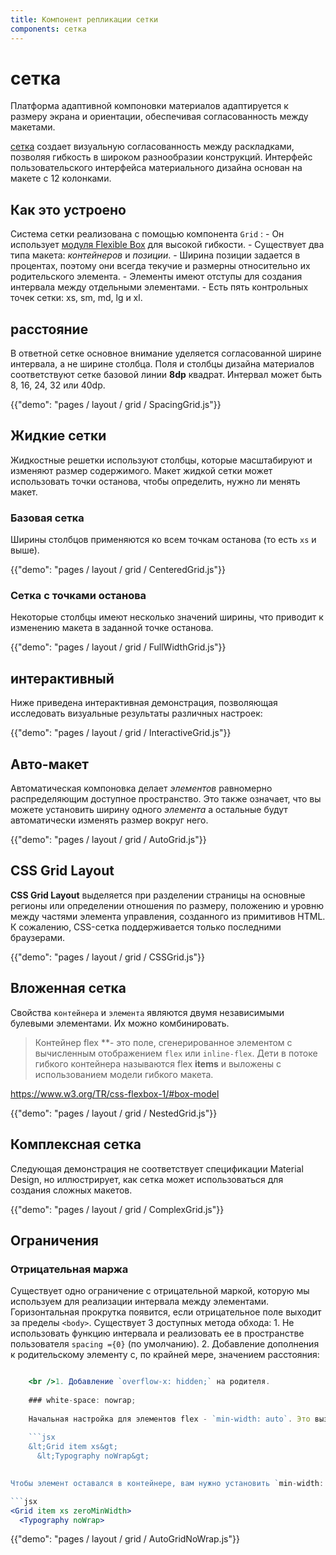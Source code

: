 ```yaml
---
title: Компонент репликации сетки
components: сетка
---
```

# сетка

<p class="description">Платформа адаптивной компоновки материалов адаптируется к размеру экрана и ориентации, обеспечивая согласованность между макетами.</p>

[сетка](https://material.io/design/layout/responsive-layout-grid.html) создает визуальную согласованность между раскладками, позволяя гибкость в широком разнообразии конструкций. Интерфейс пользовательского интерфейса материального дизайна основан на макете с 12 колонками.

## Как это устроено

Система сетки реализована с помощью компонента `Grid` : - Он использует [модуля Flexible Box](https://www.w3.org/TR/css-flexbox-1/) для высокой гибкости. - Существует два типа макета: *контейнеров* и *позиции*. - Ширина позиции задается в процентах, поэтому они всегда текучие и размерны относительно их родительского элемента. - Элементы имеют отступы для создания интервала между отдельными элементами. - Есть пять контрольных точек сетки: xs, sm, md, lg и xl.

## расстояние

В ответной сетке основное внимание уделяется согласованной ширине интервала, а не ширине столбца. Поля и столбцы дизайна материалов соответствуют сетке базовой линии **8dp** квадрат. Интервал может быть 8, 16, 24, 32 или 40dp.

{{"demo": "pages / layout / grid / SpacingGrid.js"}}

## Жидкие сетки

Жидкостные решетки используют столбцы, которые масштабируют и изменяют размер содержимого. Макет жидкой сетки может использовать точки останова, чтобы определить, нужно ли менять макет.

### Базовая сетка

Ширины столбцов применяются ко всем точкам останова (то есть `xs` и выше).

{{"demo": "pages / layout / grid / CenteredGrid.js"}}

### Сетка с точками останова

Некоторые столбцы имеют несколько значений ширины, что приводит к изменению макета в заданной точке останова.

{{"demo": "pages / layout / grid / FullWidthGrid.js"}}

## интерактивный

Ниже приведена интерактивная демонстрация, позволяющая исследовать визуальные результаты различных настроек:

{{"demo": "pages / layout / grid / InteractiveGrid.js"}}

## Авто-макет

Автоматическая компоновка делает *элементов* равномерно распределяющим доступное пространство. Это также означает, что вы можете установить ширину одного *элемента* а остальные будут автоматически изменять размер вокруг него.

{{"demo": "pages / layout / grid / AutoGrid.js"}}

## CSS Grid Layout

**CSS Grid Layout** выделяется при разделении страницы на основные регионы или определении отношения по размеру, положению и уровню между частями элемента управления, созданного из примитивов HTML. К сожалению, CSS-сетка поддерживается только последними браузерами.

{{"demo": "pages / layout / grid / CSSGrid.js"}}

## Вложенная сетка

Свойства `контейнера` и `элемента` являются двумя независимыми булевыми элементами. Их можно комбинировать.

> Контейнер</strong> flex **- это поле, сгенерированное элементом с вычисленным отображением `flex` или `inline-flex`. Дети в потоке гибкого контейнера называются flex **items** и выложены с использованием модели гибкого макета.</p> 

https://www.w3.org/TR/css-flexbox-1/#box-model

{{"demo": "pages / layout / grid / NestedGrid.js"}}

## Комплексная сетка

Следующая демонстрация не соответствует спецификации Material Design, но иллюстрирует, как сетка может использоваться для создания сложных макетов.

{{"demo": "pages / layout / grid / ComplexGrid.js"}}

## Ограничения

### Отрицательная маржа

Существует одно ограничение с отрицательной маркой, которую мы используем для реализации интервала между элементами. Горизонтальная прокрутка появится, если отрицательное поле выходит за пределы `<body>`. Существует 3 доступных метода обхода: 1. Не использовать функцию интервала и реализовать ее в пространстве пользователя `spacing ={0}` (по умолчанию). 2. Добавление дополнения к родительскому элементу с, по крайней мере, значением расстояния:

```jsx <div style={{ padding: 20 }}> <grid container spacing={40}> // ... </grid> </div> </blockquote> 

    <br />1. Добавление `overflow-x: hidden;` на родителя.
    
    ### white-space: nowrap;
    
    Начальная настройка для элементов flex - `min-width: auto`. Это вызывает конфликт позиционирования, когда дети используют `пробелов: nowrap;`. Вы можете столкнуться с проблемой:
    
    ```jsx
    &lt;Grid item xs&gt;
      &lt;Typography noWrap&gt;
    

Чтобы элемент оставался в контейнере, вам нужно установить `min-width: 0`. На практике вы можете установить свойство `zeroMinWidth`:

```jsx
<Grid item xs zeroMinWidth>
  <Typography noWrap>
```

{{"demo": "pages / layout / grid / AutoGridNoWrap.js"}}